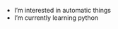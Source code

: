 - I’m interested in automatic things
- I’m currently learning python

<!---
Silence-FBI/Silence-FBI is a ✨ special ✨ repository because its `README.md` (this file) appears on your GitHub profile.
You can click the Preview link to take a look at your changes.
--->
